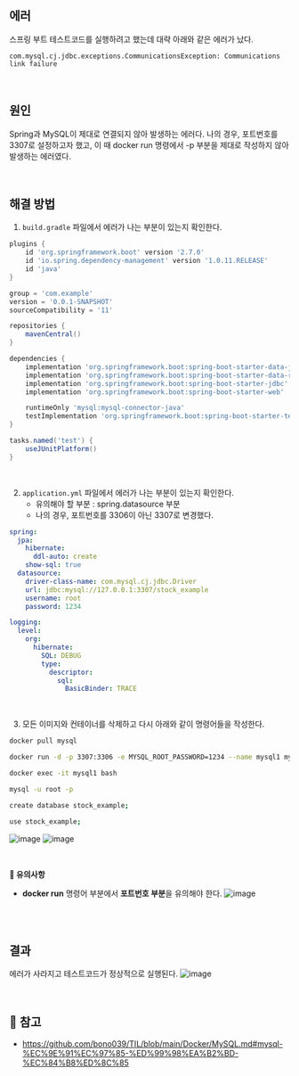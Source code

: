 ## 에러
스프링 부트 테스트코드를 실행하려고 했는데 대략 아래와 같은 에러가 났다.
```
com.mysql.cj.jdbc.exceptions.CommunicationsException: Communications link failure
```
<br/>

## 원인
Spring과 MySQL이 제대로 연결되지 않아 발생하는 에러다.
나의 경우, 포트번호를 3307로 설정하고자 했고, 이 때 docker run 명령에서 -p 부분을 제대로 작성하지 않아 발생하는 에러였다.

<br/>

## 해결 방법
1. <code>build.gradle</code> 파일에서 에러가 나는 부분이 있는지 확인한다.
```gradle
plugins {
	id 'org.springframework.boot' version '2.7.0'
	id 'io.spring.dependency-management' version '1.0.11.RELEASE'
	id 'java'
}

group = 'com.example'
version = '0.0.1-SNAPSHOT'
sourceCompatibility = '11'

repositories {
	mavenCentral()
}

dependencies {
	implementation 'org.springframework.boot:spring-boot-starter-data-jpa'
	implementation 'org.springframework.boot:spring-boot-starter-data-redis'
	implementation 'org.springframework.boot:spring-boot-starter-jdbc'
	implementation 'org.springframework.boot:spring-boot-starter-web'

	runtimeOnly 'mysql:mysql-connector-java'
	testImplementation 'org.springframework.boot:spring-boot-starter-test'
}

tasks.named('test') {
	useJUnitPlatform()
}

```

<br/>

2. <code>application.yml</code> 파일에서 에러가 나는 부분이 있는지 확인한다.
   - 유의해야 할 부분 : spring.datasource 부분
   - 나의 경우, 포트번호를 3306이 아닌 3307로 변경했다.

```yml
spring:
  jpa:
    hibernate:
      ddl-auto: create
    show-sql: true
  datasource:
    driver-class-name: com.mysql.cj.jdbc.Driver
    url: jdbc:mysql://127.0.0.1:3307/stock_example
    username: root
    password: 1234

logging:
  level:
    org:
      hibernate:
        SQL: DEBUG
        type:
          descriptor:
            sql:
              BasicBinder: TRACE
```

<br/>

3. 모든 이미지와 컨테이너를 삭제하고 다시 아래와 같이 명령어들을 작성한다.
```bash
docker pull mysql

docker run -d -p 3307:3306 -e MYSQL_ROOT_PASSWORD=1234 --name mysql1 mysql

docker exec -it mysql1 bash

mysql -u root -p

create database stock_example;

use stock_example;
```

![image](https://github.com/user-attachments/assets/d32b227e-3e79-41cb-a7ec-e17ea098bd1c)
![image](https://github.com/user-attachments/assets/4ada846a-c832-45a9-b561-d637516849a6)

<br/>

<b>🔴 유의사항</b>

- **docker run** 명령어 부분에서 **포트번호 부분**을 유의해야 한다.
 ![image](https://github.com/user-attachments/assets/f0d351d9-b30c-4245-9491-a36e39711f09)


<br/>


<br/>

## 결과
에러가 사라지고 테스트코드가 정상적으로 실행된다.
![image](https://github.com/user-attachments/assets/3b6bdd71-c46f-48b3-a05b-0a6bd046d300)

<br/>

## 🔗 참고
* https://github.com/bono039/TIL/blob/main/Docker/MySQL.md#mysql-%EC%9E%91%EC%97%85-%ED%99%98%EA%B2%BD-%EC%84%B8%ED%8C%85

<br/>
